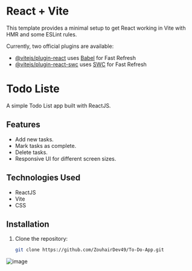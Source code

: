 # React + Vite

This template provides a minimal setup to get React working in Vite with HMR and some ESLint rules.

Currently, two official plugins are available:

- [@vitejs/plugin-react](https://github.com/vitejs/vite-plugin-react/blob/main/packages/plugin-react/README.md) uses [Babel](https://babeljs.io/) for Fast Refresh
- [@vitejs/plugin-react-swc](https://github.com/vitejs/vite-plugin-react-swc) uses [SWC](https://swc.rs/) for Fast Refresh

# Todo Liste

A simple Todo List app built with ReactJS.

## Features
- Add new tasks.
- Mark tasks as complete.
- Delete tasks.
- Responsive UI for different screen sizes.

## Technologies Used
- ReactJS
- Vite
- CSS

## Installation

1. Clone the repository:
   ```bash
   git clone https://github.com/ZouhairDev49/To-Do-App.git

![image](https://github.com/user-attachments/assets/2dc1310d-89e1-4070-9d59-9f47102d1a19)
